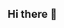 ## Hi there 👋

<!--
Hello! I am a current senior at Washington and Lee University majoring in Biochemistry with a minor in Data Science. I have completed many projects throughout my data science minor and will be sharing them on this platform.

I am very excited to share my work with everyone and comments would be appreciated!
-->
